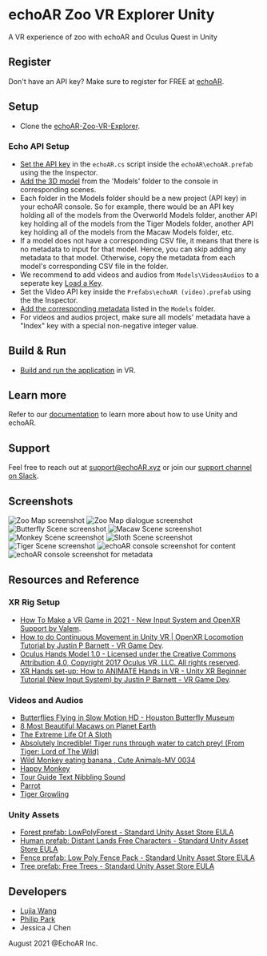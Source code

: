# echoAR Zoo VR Explorer Unity
A VR experience of zoo with echoAR and Oculus Quest in Unity

## Register
Don't have an API key? Make sure to register for FREE at [echoAR](https://console.echoar.xyz/#/auth/register).

## Setup
* Clone the [echoAR-Zoo-VR-Explorer](https://github.com/echoARxyz/echoAR-VR-Zoo-Explorer-Unity).

### Echo API Setup
* [Set the API key](https://docs.echoar.xyz/unity/using-the-sdk) in the `echoAR.cs` script inside the `echoAR\echoAR.prefab` using the the Inspector.
* [Add the 3D model](https://docs.echoar.xyz/quickstart/add-a-3d-model) from the 'Models' folder to the console in corresponding scenes. 
* Each folder in the Models folder should be a new project (API key) in your echoAR console. So for example, there would be an API key holding all of the models from the Overworld Models folder, another API key holding all of the models from the Tiger Models folder, another API key holding all of the models from the Macaw Models folder, etc.
* If a model does not have a corresponding CSV file, it means that there is no metadata to input for that model. Hence, you can skip adding any metadata to that model. Otherwise, copy the metadata from each model's corresponding CSV file in the folder. 
* We recommend to add videos and audios from `Models\VideosAudios` to a seperate key [Load a Key](https://docs.echoar.xyz/web-console/load-a-key).
* Set the Video API key inside the `Prefabs\echoAR (video).prefab` using the the Inspector.
* [Add the corresponding metadata](https://docs.echoar.xyz/web-console/manage-pages/data-page/how-to-add-data#adding-metadata) listed in the `Models` folder.
* For videos and audios project, make sure all models' metadata have a "Index" key with a special non-negative integer value.

## Build & Run
* [Build and run the application](https://docs.echoar.xyz/unity/adding-ar-capabilities#4-build-and-run-the-ar-application) in VR.

## Learn more
Refer to our [documentation](https://docs.echoar.xyz/unity/) to learn more about how to use Unity and echoAR.

## Support
Feel free to reach out at [support@echoAR.xyz](mailto:support@echoAR.xyz) or join our [support channel on Slack](https://join.slack.com/t/echoar/shared_invite/enQtNTg4NjI5NjM3OTc1LWU1M2M2MTNlNTM3NGY1YTUxYmY3ZDNjNTc3YjA5M2QyNGZiOTgzMjVmZWZmZmFjNGJjYTcxZjhhNzk3YjNhNjE). 

## Screenshots
![Zoo Map screenshot](/Screenshots/ZooMap.png)
![Zoo Map dialogue screenshot](/Screenshots/Dialogue.png)
![Butterfly Scene screenshot](/Screenshots/butterfly.png)
![Macaw Scene screenshot](/Screenshots/macaw.png)
![Monkey Scene screenshot](/Screenshots/monkey.png)
![Sloth Scene screenshot](/Screenshots/sloth.png)
![Tiger Scene screenshot](/Screenshots/tiger.png)
![echoAR console screenshot for content](/Screenshots/model.png)
![echoAR console screenshot for metadata](/Screenshots/metadata.png)

## Resources and Reference
### XR Rig Setup
* [How To Make a VR Game in 2021 - New Input System and OpenXR Support by Valem](https://youtu.be/u6Rlr2021vw).
* [How to do Continuous Movement in Unity VR | OpenXR Locomotion Tutorial by Justin P Barnett - VR Game Dev](https://youtu.be/_Zrde_WTaiI).
* [Oculus Hands Model 1.0 - Licensed under the Creative Commons Attribution 4.0, Copyright 2017 Oculus VR, LLC. All rights reserved](https://developer.oculus.com/downloads/package/oculus-hand-models/).
* [XR Hands set-up: How to ANIMATE Hands in VR - Unity XR Beginner Tutorial (New Input System) by Justin P Barnett - VR Game Dev](https://youtu.be/DxKWq7z4Xao).
### Videos and Audios
* [Butterflies Flying in Slow Motion HD - Houston Butterfly Museum](https://youtu.be/aBfJtTm_XD4)
* [8 Most Beautiful Macaws on Planet Earth](https://youtu.be/OW7J_3z1MOI)
* [The Extreme Life Of A Sloth](https://youtu.be/DpV4k3Edr-I)
* [Absolutely Incredible! Tiger runs through water to catch prey! (From Tiger: Lord of The Wild)](https://youtu.be/YgYu-I7E3H4)
* [Wild Monkey eating banana , Cute Animals-MV 0034](https://youtu.be/8S9LLiBx91w)
* [Happy Monkey](https://freesound.org/people/samuelburt/sounds/133125/)
* [Tour Guide Text Nibbling Sound](https://www.youtube.com/watch?v=YekLRkiIW4Y)
* [Parrot](https://freesound.org/people/13FPanska_Machacova_Petra/sounds/377532/)
* [Tiger Growling](https://www.youtube.com/watch?v=5zpg6rDH0qA)
### Unity Assets
* [Forest prefab: LowPolyForest - Standard Unity Asset Store EULA](https://assetstore.unity.com/packages/3d/environments/lowpolyforest-53156)
* [Human prefab: Distant Lands Free Characters - Standard Unity Asset Store EULA](https://assetstore.unity.com/packages/3d/characters/distant-lands-free-characters-178123)
* [Fence prefab: Low Poly Fence Pack - Standard Unity Asset Store EULA](https://assetstore.unity.com/packages/3d/props/exterior/low-poly-fence-pack-61661)
* [Tree prefab: Free Trees - Standard Unity Asset Store EULA](https://assetstore.unity.com/packages/3d/vegetation/trees/free-trees-103208)

## Developers
* [Lujia Wang](https://lugawang.com/)
* [Philip Park](https://philippark0203.itch.io/)
* Jessica J Chen

August 2021 @EchoAR Inc.



